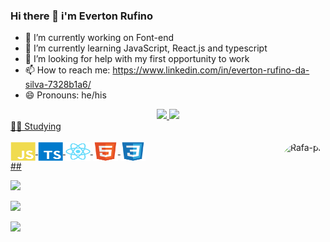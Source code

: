 ### Hi there 👋 i'm Everton Rufino

- 🔭 I’m currently working on Font-end
- 🌱 I’m currently learning JavaScript, React.js and typescript
- 🤔 I’m looking for help with my first opportunity to work
- 📫 How to reach me: https://www.linkedin.com/in/everton-rufino-da-silva-7328b1a6/
- 😄 Pronouns: he/his

<div align="center">
  <a href="https://github.com/evertonrf?tab=repositories">
  <img height="180em" src="https://github-readme-stats.vercel.app/api?username=evertonrf&show_icons=true&theme=dracula&include_all_commits=true&count_private=true"/>
  <img height="180em" src="https://github-readme-stats.vercel.app/api/top-langs/?username=evertonrf&layout=compact&langs_count=7&theme=dracula"/>
</div>
  👩‍💻 Studying 
  
<div style="display: inline_block"><br>
  <img align="center" alt="Rafa-Js" height="30" width="40" src="https://raw.githubusercontent.com/devicons/devicon/master/icons/javascript/javascript-plain.svg">
  <img align="center" alt="Rafa-Ts" height="30" width="40" src="https://raw.githubusercontent.com/devicons/devicon/master/icons/typescript/typescript-plain.svg">
  <img align="center" alt="Rafa-React" height="30" width="40" src="https://raw.githubusercontent.com/devicons/devicon/master/icons/react/react-original.svg">
  <img align="center" alt="Rafa-HTML" height="30" width="40" src="https://raw.githubusercontent.com/devicons/devicon/master/icons/html5/html5-original.svg">
  <img align="center" alt="Rafa-CSS" height="30" width="40" src="https://raw.githubusercontent.com/devicons/devicon/master/icons/css3/css3-original.svg">
  <img align="right" alt="Rafa-pic" height="150" style="border-radius:50px;" src="http://clubedosgeeks.com.br/wp-content/uploads/2016/01/dormrm.gif">
</div>
  ##
 
<div> 
  
  <a href="https://www.instagram.com/_evertonrf/" target="_blank"><img src="https://img.shields.io/badge/-Instagram-%23E4405F?style=for-the-badge&logo=instagram&logoColor=white" target="_blank"></a>
 	
  <a href="https://discord.com/channels/817949691010220032/817949691010220034" target="_blank"><img src="https://img.shields.io/badge/Discord-7289DA?style=for-the-badge&logo=discord&logoColor=white" target="_blank"></a> 
  
  <a href="https://www.linkedin.com/in/everton-rufino-da-silva-7328b1a6/" target="_blank"><img src="https://img.shields.io/badge/-LinkedIn-%230077B5?style=for-the-badge&logo=linkedin&logoColor=white" target="_blank"></a> 
 

 
</div>
